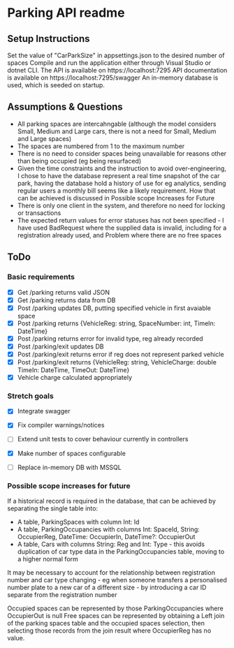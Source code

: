 # Parking API readme

## Setup Instructions
Set the value of "CarParkSize" in appsettings.json to the desired number of spaces
Compile and run the application either through Visual Studio or dotnet CLI.
The API is available on https://localhost:7295
API documentation is available on https://localhost:7295/swagger
An in-memory database is used, which is seeded on startup.

## Assumptions & Questions
- All parking spaces are intercahngable (although the model considers Small, Medium and Large cars, there is not a need for Small, Medium and Large spaces)
- The spaces are numbered from 1 to the maximum number
- There is no need to consider spaces being unavailable for reasons other than being occupied (eg being resurfaced)
- Given the time constraints and the instruction to avoid over-engineering, I chose to have the database represent a real time snapshot of the car park, having the database hold a history of use for eg analytics, sending regular users a monthly bill seems like a likely requirement. How that can be achieved is discussed in Possible scope Increases for Future
- There is only one client in the system, and therefore no need for locking or transactions
- The expected return values for error statuses has not been specified - I have used BadRequest where the supplied data is invalid, including for a registration already used, and Problem where there are no free spaces

## ToDo

### Basic requirements

- [x] Get /parking returns valid JSON
- [x] Get /parking returns data from DB
- [x] Post /parking updates DB, putting specified vehicle in first avaiable space
- [x] Post /parking returns {VehicleReg: string, SpaceNumber: int, TimeIn: DateTime}
- [x] Post /parking returns error for invalid type, reg already recorded
- [x] Post /parking/exit updates DB
- [x] Post /parking/exit returns error if reg does not represent parked vehicle
- [x] Post /parking/exit returns {VehicleReg: string, VehicleCharge: double TimeIn: DateTime, TimeOut: DateTime}
- [x] Vehicle charge calculated appropriately

### Stretch goals

- [x] Integrate swagger
- [x] Fix compiler warnings/notices
- [ ] Extend unit tests to cover behaviour currently in controllers
- [x] Make number of spaces configurable
- [ ] Replace in-memory DB with MSSQL


### Possible scope increases for future

If a historical record is required in the database, that can be achieved by separating the single table into:
- A table, ParkingSpaces with column Int: Id
- A table, ParkingOccupancies with columns Int: SpaceId, String: OccupierReg, DateTime: OccupierIn, DateTime?: OccupierOut
- A table, Cars with columns String: Reg and Int: Type - this avoids duplication of car type data in the ParkingOccupancies table, moving to a higher normal form

It may be necessary to account for the relationship between registration number and car type changing - eg when someone transfers a personalised number plate to a new car of a different size - by introducing a car ID separate from the registration number

Occupied spaces can be represented by those ParkingOccupancies where OccupierOut is null
Free spaces can be represented by obtaining a Left join of the parking spaces table and the occupied spaces selection, then selecting those records from the join result where OccupierReg has no value.